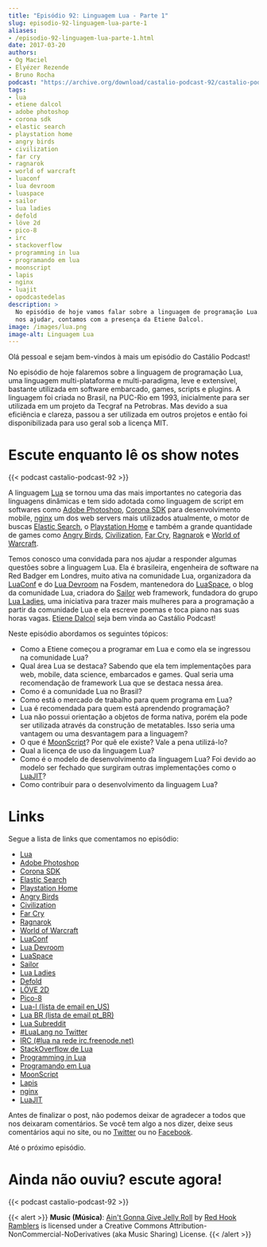 ```yaml
---
title: "Episódio 92: Linguagem Lua - Parte 1"
slug: episodio-92-linguagem-lua-parte-1
aliases:
- /episodio-92-linguagem-lua-parte-1.html
date: 2017-03-20
authors:
- Og Maciel
- Elyézer Rezende
- Bruno Rocha
podcast: "https://archive.org/download/castalio-podcast-92/castalio-podcast-92.mp3"
tags:
- lua
- etiene dalcol
- adobe photoshop
- corona sdk
- elastic search
- playstation home
- angry birds
- civilization
- far cry
- ragnarok
- world of warcraft
- luaconf
- lua devroom
- luaspace
- sailor
- lua ladies
- defold
- löve 2d
- pico-8
- irc
- stackoverflow
- programming in lua
- programando em lua
- moonscript
- lapis
- nginx
- luajit
- opodcastedelas
description: >
  No episódio de hoje vamos falar sobre a linguagem de programação Lua. Para
  nos ajudar, contamos com a presença da Etiene Dalcol.
image: /images/lua.png
image-alt: Linguagem Lua
---
```


Olá pessoal e sejam bem-vindos à mais um episódio do Castálio Podcast!

No episódio de hoje falaremos sobre a linguagem de programação Lua, uma
linguagem multi-plataforma e multi-paradigma, leve e extensível, bastante
utilizada em software embarcado, games, scripts e plugins. A linguagem foi
criada no Brasil, na PUC-Rio em 1993, inicialmente para ser utilizada em um
projeto da Tecgraf na Petrobras. Mas devido a sua eficiência e clareza, passou
a ser utilizada em outros projetos e então foi disponibilizada para uso geral
sob a licença MIT.

<div class="clearfix"></div>

# Escute enquanto lê os show notes

{{< podcast castalio-podcast-92 >}}

A linguagem [Lua](http://www.lua.org/) se tornou uma das mais importantes no
categoria das linguagens dinâmicas e tem sido adotada como linguagem de script
em softwares como [Adobe
Photoshop](https://www.adobe.com/br/products/photoshop.html), [Corona
SDK](https://coronalabs.com/corona-sdk/) para desenvolvimento mobile,
[nginx](http://nginx.org/) um dos web servers mais utilizados atualmente, o
motor de buscas [Elastic
Search](https://www.elastic.co/products/elasticsearch), o [Playstation
Home](https://pt.wikipedia.org/wiki/PlayStation_Home) e também a grande
quantidade de games como [Angry Birds](https://www.angrybirds.com/),
[Civilization](https://civilization.com/pt-BR), [Far
Cry](https://far-cry.ubisoft.com/primal/pt-BR/),
[Ragnarok](http://www.playragnarok.com/) e [World of
Warcraft](https://worldofwarcraft.com/pt-br/).

Temos conosco uma convidada para nos ajudar a responder algumas questões sobre
a linguagem Lua. Ela é brasileira, engenheira de software na Red Badger em
Londres, muito ativa na comunidade Lua, organizadora da
[LuaConf](http://luaconf.com/pt) e do [Lua
Devroom](https://fosdem.org/2017/schedule/track/lua/) na Fosdem, mantenedora do
[LuaSpace](http://lua.space/), o blog da comunidade Lua, criadora do
[Sailor](http://www.sailorproject.org/) web framework, fundadora do grupo [Lua
Ladies](http://lualadies.org/), uma iniciativa para trazer mais mulheres para a
programação a partir da comunidade Lua e ela escreve poemas e toca piano nas
suas horas vagas. [Etiene Dalcol](http://etiene.net/) seja bem vinda ao
Castálio Podcast!

Neste episódio abordamos os seguintes tópicos:

- Como a Etiene começou a programar em Lua e como ela se ingressou na
    comunidade Lua?
- Qual área Lua se destaca? Sabendo que ela tem implementações para
    web, mobile, data science, embarcados e games. Qual seria uma
    recomendação de framework Lua que se destaca nessa área.
- Como é a comunidade Lua no Brasil?
- Como está o mercado de trabalho para quem programa em Lua?
- Lua é recomendada para quem está aprendendo programação?
- Lua não possui orientação a objetos de forma nativa, porém ela pode
    ser utilizada através da construção de metatables. Isso seria uma
    vantagem ou uma desvantagem para a linguagem?
- O que é [MoonScript](https://moonscript.org/)? Por quê ele existe?
    Vale a pena utilizá-lo?
- Qual a licença de uso da linguagem Lua?
- Como é o modelo de desenvolvimento da linguagem Lua? Foi devido ao
    modelo ser fechado que surgiram outras implementações como o
    [LuaJIT](http://luajit.org/)?
- Como contribuir para o desenvolvimento da linguagem Lua?

# Links

Segue a lista de links que comentamos no episódio:

- [Lua](http://www.lua.org/)
- [Adobe Photoshop](https://www.adobe.com/br/products/photoshop.html)
- [Corona SDK](https://coronalabs.com/corona-sdk/)
- [Elastic Search](https://www.elastic.co/products/elasticsearch)
- [Playstation Home](https://pt.wikipedia.org/wiki/PlayStation_Home)
- [Angry Birds](https://www.angrybirds.com/)
- [Civilization](https://civilization.com/pt-BR)
- [Far Cry](https://far-cry.ubisoft.com/primal/pt-BR/)
- [Ragnarok](http://www.playragnarok.com/)
- [World of Warcraft](https://worldofwarcraft.com/pt-br/)
- [LuaConf](http://luaconf.com/pt)
- [Lua Devroom](https://fosdem.org/2017/schedule/track/lua/)
- [LuaSpace](http://lua.space/)
- [Sailor](http://www.sailorproject.org/)
- [Lua Ladies](http://lualadies.org/)
- [Defold](http://www.defold.com/defold/)
- [LÖVE 2D](https://love2d.org/)
- [Pico-8](http://www.lexaloffle.com/pico-8.php)
- [Lua-l (lista de email en_US)](http://www.lua.org/lua-l.html)
- [Lua BR (lista de email pt_BR)](http://www.lua.org/lua-br.html)
- [Lua Subreddit](https://www.reddit.com/r/lua/)
- [#LuaLang no Twitter](https://twitter.com/hashtag/LuaLang)
- [IRC (#lua na rede irc.freenode.net)](irc://irc.freenode.net/lua)
- [StackOverflow de Lua](http://pt.stackoverflow.com/questions/tagged/lua)
- [Programming in Lua](https://www.goodreads.com/book/show/1332383.Programming_in_Lua)
- [Programando em Lua](http://www.grupogen.com.br/programando-em-lua?code=luaorg)
- [MoonScript](https://moonscript.org/)
- [Lapis](http://leafo.net/lapis/)
- [nginx](http://nginx.org/)
- [LuaJIT](http://luajit.org/)

Antes de finalizar o post, não podemos deixar de agradecer a todos que nos
deixaram comentários. Se você tem algo a nos dizer, deixe seus comentários aqui
no site, ou no [Twitter](https://twitter.com/castaliopod) ou no
[Facebook](https://www.facebook.com/castaliopod).

Até o próximo episódio.

# Ainda não ouviu? escute agora!

{{< podcast castalio-podcast-92 >}}

{{< alert >}}
**Music (Música)**: [Ain\'t Gonna Give Jelly
Roll](http://freemusicarchive.org/music/Red_Hook_Ramblers/Live__WFMU_on_Antique_Phonograph_Music_Program_with_MAC_Feb_8_2011/Red_Hook_Ramblers_-_12_-_Aint_Gonna_Give_Jelly_Roll)
by [Red Hook Ramblers](http://www.redhookramblers.com/) is licensed under a
Creative Commons Attribution-NonCommercial-NoDerivatives (aka Music Sharing)
License.
{{< /alert >}}
